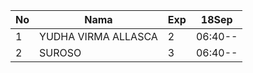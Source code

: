 | No | Nama | Exp | 18Sep |
|-----|-----|-----|-----|
| 1 | YUDHA VIRMA ALLASCA  | 2 | 06:40-- |
| 2 | SUROSO  | 3 | 06:40-- |

